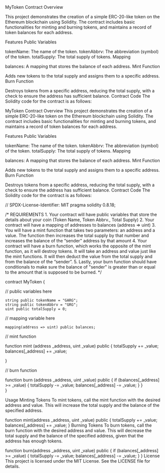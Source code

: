 MyToken Contract
Overview

This project demonstrates the creation of a simple ERC-20-like token on the Ethereum blockchain using Solidity. The contract includes basic functionalities for minting and burning tokens, and maintains a record of token balances for each address.

Features
Public Variables

tokenName: The name of the token.
tokenAbbrv: The abbreviation (symbol) of the token.
totalSupply: The total supply of tokens.
Mapping

balances: A mapping that stores the balance of each address.
Mint Function

Adds new tokens to the total supply and assigns them to a specific address.
Burn Function

Destroys tokens from a specific address, reducing the total supply, with a check to ensure the address has sufficient balance.
Contract Code
The Solidity code for the contract is as follows:

MyToken Contract
Overview
This project demonstrates the creation of a simple ERC-20-like token on the Ethereum blockchain using Solidity. The contract includes basic functionalities for minting and burning tokens, and maintains a record of token balances for each address.

Features
Public Variables

tokenName: The name of the token.
tokenAbbrv: The abbreviation (symbol) of the token.
totalSupply: The total supply of tokens.
Mapping

balances: A mapping that stores the balance of each address.
Mint Function

Adds new tokens to the total supply and assigns them to a specific address.
Burn Function

Destroys tokens from a specific address, reducing the total supply, with a check to ensure the address has sufficient balance.
Contract Code
The Solidity code for the contract is as follows:


// SPDX-License-Identifier: MIT
pragma solidity 0.8.18;

/*
       REQUIREMENTS
    1. Your contract will have public variables that store the details about your coin (Token Name, Token Abbrv., Total Supply)
    2. Your contract will have a mapping of addresses to balances (address => uint)
    3. You will have a mint function that takes two parameters: an address and a value. 
       The function then increases the total supply by that number and increases the balance 
       of the “sender” address by that amount
    4. Your contract will have a burn function, which works the opposite of the mint function, as it will destroy tokens. 
       It will take an address and value just like the mint functions. It will then deduct the value from the total supply 
       and from the balance of the “sender”.
    5. Lastly, your burn function should have conditionals to make sure the balance of "sender" is greater than or equal 
       to the amount that is supposed to be burned.
*/

contract MyToken {

// public variables here

    string public tokenName = "GARG";
    string public tokenAbbrv = "GRG";
    uint public totalSupply = 0;

// mapping variable here

    mapping(address => uint) public balances;

// mint function

  function mint (address _address, uint _value) public {
    totalSupply += _value;
    balances[_address] += _value;

}

// burn function

  function burn (address _address, uint _value) public {
    if (balances[_address] >= _value) {
       totalSupply -= _value;
       balances[_address] -= _value;
    }
  }    
}

Usage
Minting Tokens
To mint tokens, call the mint function with the desired address and value. This will increase the total supply and the balance of the specified address.


function mint(address _address, uint _value) public {
    totalSupply += _value;
    balances[_address] += _value;
}
Burning Tokens
To burn tokens, call the burn function with the desired address and value. This will decrease the total supply and the balance of the specified address, given that the address has enough tokens.


function burn(address _address, uint _value) public {
    if (balances[_address] >= _value) {
       totalSupply -= _value;
       balances[_address] -= _value;
    }
}
License
This project is licensed under the MIT License. See the LICENSE file for details.
